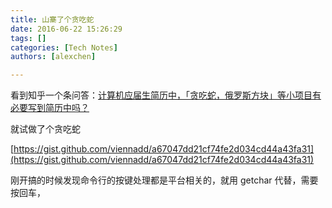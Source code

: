 ```yaml
---
title: 山寨了个贪吃蛇
date: 2016-06-22 15:26:29
tags: []
categories: [Tech Notes]
authors: [alexchen]

---
```


看到知乎一个条问答：[计算机应届生简历中，「贪吃蛇，俄罗斯方块」等小项目有必要写到简历中吗？](https://www.zhihu.com/question/36280350)

就试做了个贪吃蛇

[https://gist.github.com/viennadd/a67047dd21cf74fe2d034cd44a43fa31](https://gist.github.com/viennadd/a67047dd21cf74fe2d034cd44a43fa31)

刚开搞的时候发现命令行的按键处理都是平台相关的，就用 getchar 代替，需要按回车，
